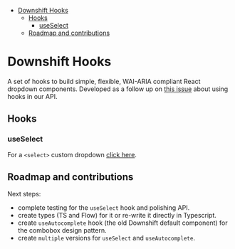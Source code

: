 <!-- START doctoc generated TOC please keep comment here to allow auto update -->
<!-- DON'T EDIT THIS SECTION, INSTEAD RE-RUN doctoc TO UPDATE -->

- [Downshift Hooks](#downshift-hooks)
  - [Hooks](#hooks)
    - [useSelect](#useselect)
  - [Roadmap and contributions](#roadmap-and-contributions)

<!-- END doctoc generated TOC please keep comment here to allow auto update -->

# Downshift Hooks

A set of hooks to build simple, flexible, WAI-ARIA compliant React dropdown components. Developed as a follow up on [this issue][hooks-issue] about using hooks in our API.

## Hooks

### useSelect

For a `<select>` custom dropdown [click here][select-readme].

## Roadmap and contributions

Next steps:

- complete testing for the `useSelect` hook and polishing API.
- create types (TS and Flow) for it or re-write it directly in Typescript.
- create `useAutocomplete` hook (the old Downshift default component) for the combobox design pattern.
- create `multiple` versions for `useSelect` and `useAutocomplete`.

[hooks-issue]: https://github.com/downshift-js/downshift/issues/683
[select-readme]: https://github.com/silviuavram/downshift/blob/master/src/hooks/useSelect
